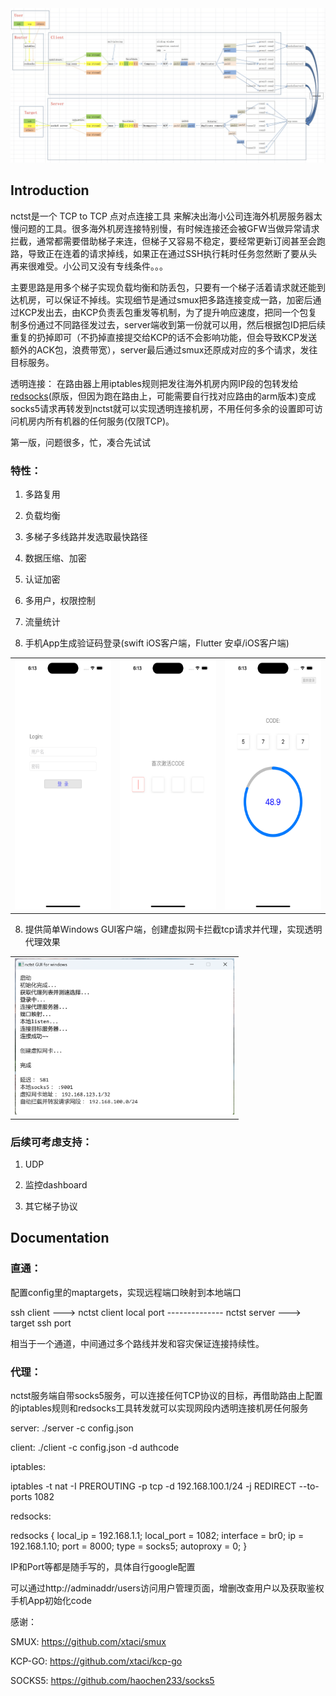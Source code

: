 
<img src="image.png" alt="nctst"/> 

## Introduction
nctst是一个 TCP to TCP 点对点连接工具
来解决出海小公司连海外机房服务器太慢问题的工具。很多海外机房连接特别慢，有时候连接还会被GFW当做异常请求拦截，通常都需要借助梯子来连，但梯子又容易不稳定，要经常更新订阅甚至会跑路，导致正在连着的请求掉线，如果正在通过SSH执行耗时任务忽然断了要从头再来很难受。小公司又没有专线条件。。。

主要思路是用多个梯子实现负载均衡和防丢包，只要有一个梯子活着请求就还能到达机房，可以保证不掉线。实现细节是通过smux把多路连接变成一路，加密后通过KCP发出去，由KCP负责丢包重发等机制，为了提升响应速度，把同一个包复制多份通过不同路径发过去，server端收到第一份就可以用，然后根据包ID把后续重复的扔掉即可（不扔掉直接提交给KCP的话不会影响功能，但会导致KCP发送额外的ACK包，浪费带宽），server最后通过smux还原成对应的多个请求，发往目标服务。

透明连接：
在路由器上用iptables规则把发往海外机房内网IP段的包转发给[redsocks](https://github.com/darkk/redsocks)(原版，但因为跑在路由上，可能需要自行找对应路由的arm版本)变成socks5请求再转发到nctst就可以实现透明连接机房，不用任何多余的设置即可访问机房内所有机器的任何服务(仅限TCP)。

第一版，问题很多，忙，凑合先试试

<h3>特性：</h3>

1. 多路复用

2. 负载均衡

3. 多梯子多线路并发选取最快路径

3. 数据压缩、加密

4. 认证加密

5. 多用户，权限控制

6. 流量统计

7. 手机App生成验证码登录(swift iOS客户端，Flutter 安卓/iOS客户端)

<table><tbody><tr>
<td><img src="validator1.png" alt="App screenshot" height="400"/></td>
<td><img src="validator2.png" alt="App screenshot" height="400"/></td>
<td><img src="validator3.png" alt="App screenshot" height="400"/></td>
</tr></tbody></table>

8. 提供简单Windows GUI客户端，创建虚拟网卡拦截tcp请求并代理，实现透明代理效果

<table><tbody><tr>
<td><img src="win.png" alt="Windows GUI screenshot" height="250"/></td>
</tr></tbody></table>



<h3>后续可考虑支持：</h3>

1. UDP

2. 监控dashboard

3. 其它梯子协议


## Documentation


<h3>直通：</h3>

配置config里的maptargets，实现远程端口映射到本地端口

ssh client ---> nctst client local port -------------- nctst server ---> target ssh port

相当于一个通道，中间通过多个路线并发和容灾保证连接持续性。

<h3>代理：</h3>

nctst服务端自带socks5服务，可以连接任何TCP协议的目标，再借助路由上配置的iptables规则和redsocks工具转发就可以实现网段内透明连接机房任何服务



server:
./server -c config.json



client:
./client -c config.json -d authcode



iptables:

iptables -t nat -I PREROUTING -p tcp -d 192.168.100.1/24 -j REDIRECT --to-ports 1082



redsocks:

redsocks {
	local_ip = 192.168.1.1;
	local_port = 1082;
    interface = br0;
	ip = 192.168.1.10;
	port = 8000;
	type = socks5;
    autoproxy = 0;
}

IP和Port等都是随手写的，具体自行google配置


可以通过http://adminaddr/users访问用户管理页面，增删改查用户以及获取鉴权手机App初始化code


感谢：

SMUX: https://github.com/xtaci/smux

KCP-GO: https://github.com/xtaci/kcp-go

SOCKS5: https://github.com/haochen233/socks5
